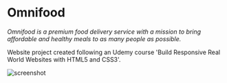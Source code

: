 # Omnifood

*Omnifood is a premium food delivery service with a mission to bring affordable and healthy meals to as many people as possible.*
  
Website project created following an Udemy course 'Build Responsive Real World Websites with HTML5 and CSS3'.


![screenshot](https://user-images.githubusercontent.com/52567746/78704556-b15a1880-7914-11ea-8586-5115be896aba.png)

